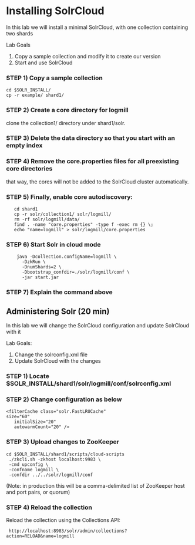 # Installing SolrCloud

In this lab we will install a minimal SolrCloud, with one collection 
containing two shards

Lab Goals

1. Copy a sample collection and modify it to create our version
2. Start and use SolrCloud

### STEP 1) Copy a sample collection

    cd $SOLR_INSTALL/
    cp -r example/ shard1/

### STEP 2) Create a core directory for logmill

  clone the collection1/ directory under shard1/solr.

### STEP 3) Delete the data directory so that you start with an empty index

### STEP 4) Remove the core.properties files for all preexisting core directories 

   that way, the cores will not be added to the SolrCloud cluster automatically. 

### STEP 5) Finally, enable core autodiscovery:

       cd shard1
       cp -r solr/collection1/ solr/logmill/
       rm -rf solr/logmill/data/
       find . -name "core.properties" -type f -exec rm {} \;
       echo "name=logmill" > solr/logmill/core.properties

### STEP 6) Start Solr in cloud mode

        java -Dcollection.configName=logmill \
          -DzkRun \
          -DnumShards=2 \
          -Dbootstrap_confdir=./solr/logmill/conf \
          -jar start.jar

### STEP 7) Explain the command above


## Administering Solr (20 min)

In this lab we will change the SolrCloud configuration and update SolrCloud with it

Lab Goals:

1. Change the solrconfig.xml file
2. Update SolrCloud with the changes


### STEP 1) Locate $SOLR_INSTALL/shard1/solr/logmill/conf/solrconfig.xml

### STEP 2) Change configuration as below

    <filterCache class="solr.FastLRUCache"
    size="60"
       initialSize="20"
       autowarmCount="20" />

### STEP 3) Upload changes to ZooKeeper


    cd $SOLR_INSTALL/shard1/scripts/cloud-scripts
     ./zkcli.sh -zkhost localhost:9983 \
     -cmd upconfig \
     -confname logmill \
     -confdir ../../solr/logmill/conf

(Note: in production this will be a comma-delimited list of ZooKeeper host and port pairs, or quorum)

### STEP 4)  Reload the collection

Reload the collection using the Collections API: 

     http://localhost:8983/solr/admin/collections?action=RELOAD&name=logmill
